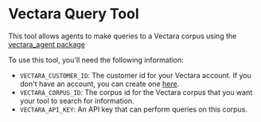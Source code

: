 # Vectara Query Tool

This tool allows agents to make queries to a Vectara corpus using the [vectara_agent package](https://github.com/vectara/vectara-agent)

To use this tool, you'll need the following information:

* `VECTARA_CUSTOMER_ID`: The customer id for your Vectara account. If you don't have an account, you can create one [here](https://console.vectara.com/signup).
* `VECTARA_CORPUS_ID`: The corpus id for the Vectara corpus that you want your tool to search for information.
* `VECTARA_API_KEY`: An API key that can perform queries on this corpus.

